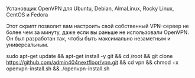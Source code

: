 Установщик OpenVPN для Ubuntu, Debian, AlmaLinux, Rocky Linux, CentOS и Fedora

Этот скрипт позволит вам настроить свой собственный VPN-сервер не более чем за минуту, даже если вы раньше не использовали OpenVPN. Он был разработан так, чтобы быть максимально незаметным и универсальным.

sudo apt-get update && apt-get install -y git && cd /root && git clone https://github.com/admin404nextfloor/vpn.git && cd vpn && chmod +x openvpn-install.sh && ./openvpn-install.sh


